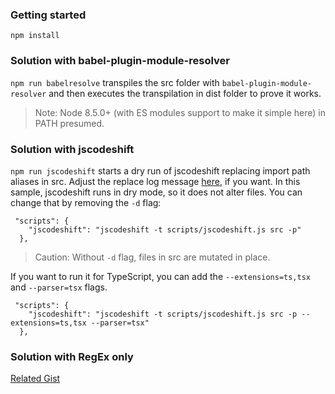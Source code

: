 ### Getting started

`npm install`

### Solution with babel-plugin-module-resolver

`npm run babelresolve` transpiles the src folder with `babel-plugin-module-resolver` and then executes the transpilation in dist folder to prove it works.

> Note: Node 8.5.0+ (with ES modules support to make it simple here) in PATH presumed.


### Solution with jscodeshift

`npm run jscodeshift` starts a dry run of jscodeshift replacing import path aliases in src. Adjust the replace log message [here](https://github.com/ford04/SO-57188027/blob/master/scripts/replace-path-alias.js#L35), if you want. In this sample, jscodeshift runs in dry mode, so it does not alter files. You can change that by removing the `-d` flag:
```
 "scripts": {
    "jscodeshift": "jscodeshift -t scripts/jscodeshift.js src -p"
  },
```

> Caution: Without `-d` flag, files in src are mutated in place.

If you want to run it for TypeScript, you can add the `--extensions=ts,tsx` and `--parser=tsx` flags.
```
 "scripts": {
    "jscodeshift": "jscodeshift -t scripts/jscodeshift.js src -p --extensions=ts,tsx --parser=tsx"
  },
```

### Solution with RegEx only

[Related Gist](https://gist.github.com/ford04/fe78dd3bb4eef029a9ac81f2d7f71ef4)
